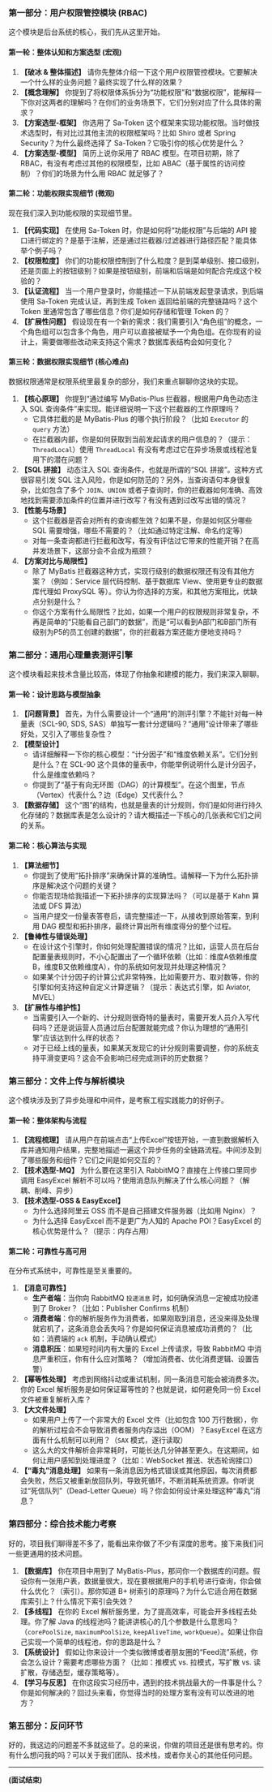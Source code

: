 
### **第一部分：用户权限管控模块 (RBAC)**

这个模块是后台系统的核心，我们先从这里开始。

#### **第一轮：整体认知和方案选型 (宏观)**

1.  **【破冰 & 整体描述】** 请你先整体介绍一下这个用户权限管控模块。它要解决一个什么样的业务问题？最终实现了什么样的效果？
2.  **【概念理解】** 你提到了将权限体系拆分为“功能权限”和“数据权限”，能解释一下你对这两者的理解吗？在你们的业务场景下，它们分别对应了什么具体的需求？
3.  **【方案选型-框架】** 你选用了 Sa-Token 这个框架来实现功能权限。当时做技术选型时，有对比过其他主流的权限框架吗？比如 Shiro 或者 Spring Security？为什么最终选择了 Sa-Token？它吸引你的核心优势是什么？
4.  **【方案选型-模型】** 简历上说你采用了 RBAC 模型。在项目初期，除了 RBAC，有没有考虑过其他的权限模型，比如 ABAC（基于属性的访问控制）？你们的场景为什么用 RBAC 就足够了？

#### **第二轮：功能权限实现细节 (微观)**

现在我们深入到功能权限的实现细节里。

1.  **【代码实现】** 在使用 Sa-Token 时，你是如何将“功能权限”与后端的 API 接口进行绑定的？是基于注解，还是通过拦截器/过滤器进行路径匹配？能具体举个例子吗？
2.  **【权限粒度】** 你们的功能权限控制到了什么粒度？是到菜单级别、接口级别，还是页面上的按钮级别？如果是按钮级别，前端和后端是如何配合完成这个校验的？
3.  **【认证流程】** 当一个用户登录时，你能描述一下从前端发起登录请求，到后端使用 Sa-Token 完成认证，再到生成 Token 返回给前端的完整链路吗？这个 Token 里通常包含了哪些信息？你们是如何存储和管理 Token 的？
4.  **【扩展性问题】** 假设现在有一个新的需求：我们需要引入“角色组”的概念，一个角色组可以包含多个角色，用户可以直接被赋予一个角色组。在你现有的设计上，需要做哪些改动来支持这个需求？数据库表结构会如何变化？

#### **第三轮：数据权限实现细节 (核心难点)**

数据权限通常是权限系统里最复杂的部分，我们来重点聊聊你这块的实现。

1.  **【核心原理】** 你提到“通过编写 MyBatis-Plus 拦截器，根据用户角色动态注入 SQL 查询条件”来实现。能详细说明一下这个拦截器的工作原理吗？
    *   它具体拦截的是 MyBatis-Plus 的哪个执行阶段？（比如 `Executor` 的 `query` 方法）
    *   在拦截器内部，你是如何获取到当前发起请求的用户信息的？（提示：`ThreadLocal`）使用 `ThreadLocal` 有没有考虑过它在异步场景或线程池复用下的潜在问题？
2.  **【SQL 拼接】** 动态注入 SQL 查询条件，也就是所谓的“SQL 拼接”。这种方式很容易引发 SQL 注入风险，你是如何防范的？另外，当查询语句本身很复杂，比如包含了多个 `JOIN`、`UNION` 或者子查询时，你的拦截器如何准确、高效地找到需要添加条件的位置并进行改写？有没有遇到过改写出错的情况？
3.  **【性能与场景】**
    *   这个拦截器是否会对所有的查询都生效？如果不是，你是如何区分哪些 SQL 需要增强，哪些不需要的？（比如通过特定注解、命名约定等）
    *   对每一条查询都进行拦截和改写，有没有评估过它带来的性能开销？在高并发场景下，这部分会不会成为瓶颈？
4.  **【方案对比与局限性】**
    *   除了 MyBatis 拦截器这种方式，实现行级别的数据权限还有没有其他方案？（例如：Service 层代码控制、基于数据库 View、使用更专业的数据库代理如 ProxySQL 等）。你认为你选择的方案，和其他方案相比，优缺点分别是什么？
    *   你这个方案有什么局限性？比如，如果一个用户的权限规则非常复杂，不再是简单的“只能看自己部门的数据”，而是“可以看到A部门和B部门所有级别为P5的员工创建的数据”，你的拦截器方案还能方便地支持吗？

### **第二部分：通用心理量表测评引擎**

这个模块看起来技术含量比较高，体现了你抽象和建模的能力，我们来深入聊聊。

#### **第一轮：设计思路与模型抽象**

1.  **【问题背景】** 首先，为什么需要设计一个“通用”的测评引擎？不能针对每一种量表（SCL-90, SDS, SAS）单独写一套计分逻辑吗？“通用”设计带来了哪些好处，又引入了哪些复杂性？
2.  **【模型设计】**
    *   请详细解释一下你的核心模型：“计分因子”和“维度依赖关系”。它们分别是什么？在 SCL-90 这个具体的量表中，你能举例说明什么是计分因子，什么是维度依赖吗？
    *   你提到了“基于有向无环图（DAG）的计算模型”。在这个图里，节点（Vertex）代表什么？边（Edge）又代表什么？
3.  **【数据存储】** 这个“图”的结构，也就是量表的计分规则，你们是如何进行持久化存储的？数据库表是怎么设计的？请大概描述一下核心的几张表和它们之间的关系。

#### **第二轮：核心算法与实现**

1.  **【算法细节】**
    *   你提到了使用“拓扑排序”来确保计算的准确性。请解释一下为什么拓扑排序是解决这个问题的关键？
    *   你能否现场给我描述一下拓扑排序的实现算法吗？（可以是基于 Kahn 算法或 DFS 算法）
    *   当用户提交一份量表答卷后，请完整描述一下，从接收到原始答案，到利用 DAG 模型和拓扑排序，最终计算出所有维度得分的整个过程。
2.  **【鲁棒性与错误处理】**
    *   在设计这个引擎时，你如何处理配置错误的情况？比如，运营人员在后台配置量表规则时，不小心配置出了一个循环依赖（比如：维度A依赖维度B，维度B又依赖维度A），你的系统如何发现并处理这种情况？
    *   如果某个计分因子的计算公式非常特殊，比如需要开方、取对数等，你的引擎如何支持这种自定义计算逻辑？（提示：表达式引擎，如 Aviator, MVEL）
3.  **【扩展性与维护性】**
    *   当需要引入一个新的、计分规则很奇特的量表时，需要开发人员介入写代码吗？还是说运营人员通过后台配置就能完成？你认为理想的“通用引擎”应该达到什么样的状态？
    *   对于已经上线的量表，如果某天发现它的计分规则需要调整，你的系统支持平滑变更吗？这会不会影响已经完成测评的历史数据？

### **第三部分：文件上传与解析模块**

这个模块涉及到了异步处理和中间件，是考察工程实践能力的好例子。

#### **第一轮：整体架构与流程**

1.  **【流程梳理】** 请从用户在前端点击“上传Excel”按钮开始，一直到数据解析入库并通知用户结果，完整地描述一遍这个异步任务的全链路流程。中间涉及到了哪些服务和组件？它们之间是如何交互的？
2.  **【技术选型-MQ】** 为什么要在这里引入 RabbitMQ？直接在上传接口里同步调用 EasyExcel 解析不可以吗？使用消息队列解决了什么核心问题？（解耦、削峰、异步）
3.  **【技术选型-OSS & EasyExcel】**
    *   为什么选择阿里云 OSS 而不是自己搭建文件服务器（比如用 Nginx）？
    *   为什么选择 EasyExcel 而不是更广为人知的 Apache POI？EasyExcel 的核心优势是什么？（提示：内存占用）

#### **第二轮：可靠性与高可用**

在分布式系统中，可靠性是至关重要的。

1.  **【消息可靠性】**
    *   **生产者端**：当你向 RabbitMQ `投递消息` 时，如何确保消息一定被成功投递到了 Broker？（比如：Publisher Confirms 机制）
    *   **消费者端**：你的解析服务作为消费者，如果刚取到消息，还没来得及处理就宕机了，这条消息会丢失吗？你是如何保证消息被成功消费的？（比如：消费端的 `ack` 机制，手动确认模式）
    *   **消息积压**：如果短时间内有大量的 Excel 上传请求，导致 RabbitMQ 中消息严重积压，你有什么应对策略？（增加消费者、优化消费逻辑、设置告警）
2.  **【幂等性处理】** 考虑到网络抖动或重试机制，同一条消息可能会被消费多次。你的 Excel 解析服务是如何保证幂等性的？也就是说，如何避免同一份 Excel 文件被重复解析入库？
3.  **【大文件处理】**
    *   如果用户上传了一个非常大的 Excel 文件（比如包含 100 万行数据），你的解析过程会不会导致消费者服务内存溢出（OOM）？EasyExcel 在这方面有什么机制可以利用？（`SAX` 模式，逐行读取）
    *   这么大的文件解析会非常耗时，可能长达几分钟甚至更久。在这期间，如何让用户感知到处理进度？（比如：WebSocket 推送、状态轮询接口）
4.  **【“毒丸”消息处理】** 如果有一条消息因为格式错误或其他原因，每次消费都会失败，然后又被重新放回队列，导致死循环，不断消耗系统资源。你听说过“死信队列”（Dead-Letter Queue）吗？你会如何设计来处理这种“毒丸”消息？

### **第四部分：综合技术能力考察**

好的，项目我们聊得差不多了，能看出来你做了不少有深度的思考。接下来我们问一些更通用的技术问题。

1.  **【数据库】** 你在项目中用到了 MyBatis-Plus，那问你一个数据库的问题。假设你有一张用户表，数据量很大，现在要根据用户的手机号进行查询，你会做什么优化？（索引）。那你知道 B+ 树索引的原理吗？为什么它适合用在数据库索引上？什么情况下索引会失效？
2.  **【多线程】** 在你的 Excel 解析服务里，为了提高效率，可能会开多线程去处理。你了解 Java 的线程池吗？能讲讲核心的几个参数是什么意思吗？（`corePoolSize`, `maximumPoolSize`, `keepAliveTime`, `workQueue`）。如果让你自己实现一个简单的线程池，你的思路是什么？
3.  **【系统设计】** 假如让你来设计一个类似微博或者朋友圈的“Feed流”系统，你会怎么设计？需要考虑哪些方面？（比如：推模式 vs. 拉模式，写扩散 vs. 读扩散，存储选型，缓存策略等）。
4.  **【学习与反思】** 在你这段实习经历中，遇到的技术挑战最大的一件事是什么？你是如何解决的？回过头来看，你觉得当时的处理方案有没有可以改进的地方？

### **第五部分：反问环节**

好的，我这边的问题差不多就这些了。总的来说，你做的项目还是很有思考的。你有什么想问我的吗？可以关于我们团队、技术栈，或者你关心的其他任何问题。

---

**(面试结束)**